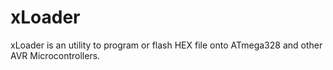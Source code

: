 # xLoader
xLoader is an utility to program or flash HEX file onto ATmega328 and other AVR Microcontrollers.
